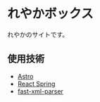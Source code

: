 # れやかボックス
れやかのサイトです。

## 使用技術
- [Astro](https://astro.build/)
- [React Spring](https://react-spring.dev/)
- [fast-xml-parser](https://www.npmjs.com/package/fast-xml-parser)
